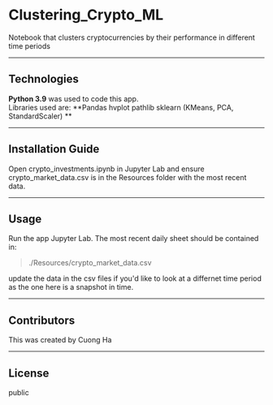 # Clustering_Crypto_ML
Notebook that clusters cryptocurrencies by their performance in different time periods

---

## Technologies

**Python 3.9** was used to code this app.  
Libraries used are:
**Pandas 
hvplot
pathlib
sklearn (KMeans, PCA, StandardScaler)
**

---

## Installation Guide

Open crypto_investments.ipynb in Jupyter Lab and ensure crypto_market_data.csv is in the Resources folder with the most recent data.

---

## Usage

Run the app Jupyter Lab.  The most recent daily sheet should be contained in:
>./Resources/crypto_market_data.csv

update the data in the csv files if you'd like to look at a differnet time period as the one here is a snapshot in time.

---

## Contributors

This was created by Cuong Ha

---

## License

public